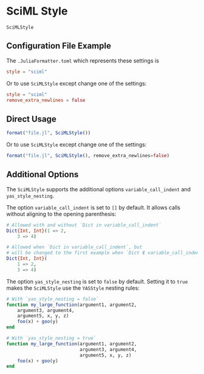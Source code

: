 # SciML Style

```@docs
SciMLStyle
```

## Configuration File Example

The `.JuliaFormatter.toml` which represents these settings is

```toml
style = "sciml"
```

Or to use `SciMLStyle` except change one of the settings:

```toml
style = "sciml"
remove_extra_newlines = false
```

## Direct Usage

```julia
format("file.jl", SciMLStyle())
```

Or to use `SciMLStyle` except change one of the settings:

```julia
format("file.jl", SciMLStyle(), remove_extra_newlines=false)
```

## Additional Options

The `SciMLStyle` supports the additional options `variable_call_indent` and `yas_style_nesting`.

The option `variable_call_indent` is set to `[]` by default.
It allows calls without aligning to the opening parenthesis:

```julia
# Allowed with and without `Dict in variable_call_indent`
Dict{Int, Int}(1 => 2,
    3 => 4)

# Allowed when `Dict in variable_call_indent`, but
# will be changed to the first example when `Dict ∉ variable_call_indent`.
Dict{Int, Int}(
    1 => 2,
    3 => 4)
```

The option `yas_style_nesting` is set to `false` by default.
Setting it to `true` makes the `SciMLStyle` use the `YASStyle` nesting rules:

```julia
# With `yas_style_nesting = false`
function my_large_function(argument1, argument2,
    argument3, argument4,
    argument5, x, y, z)
    foo(x) + goo(y)
end

# With `yas_style_nesting = true`
function my_large_function(argument1, argument2,
                           argument3, argument4,
                           argument5, x, y, z)
    foo(x) + goo(y)
end
```

